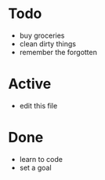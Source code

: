 # Todo

- buy groceries
- clean dirty things
- remember the forgotten

# Active

- edit this file

# Done

- learn to code
- set a goal
